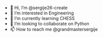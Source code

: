 - 👋 Hi, I’m @sergije26-create
- 👀 I’m interested in Engineering
- 🌱 I’m currently learning CHESS
- 💞️ I’m looking to collaborate on Python
- 📫 How to reach me @grandmastersergije

<!---
sergije26-create/sergije26-create is a ✨ special ✨ repository because its `README.md` (this file) appears on your GitHub profile.
You can click the Preview link to take a look at your changes.
--->
